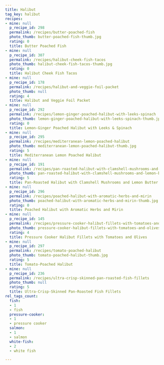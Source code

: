 ```yaml
---
title: Halibut
tag_key: halibut
recipes:
- mine: null
  p_recipe_id: 298
  permalink: /recipes/butter-poached-fish
  photo_thumb: butter-poached-fish-thumb.jpg
  rating: 0
  title: Butter Poached Fish
- mine: null
  p_recipe_id: 307
  permalink: /recipes/halibut-cheek-fish-tacos
  photo_thumb: halibut-cheek-fish-tacos-thumb.jpg
  rating: 0
  title: Halibut Cheek Fish Tacos
- mine: null
  p_recipe_id: 178
  permalink: /recipes/halibut-and-veggie-foil-packet
  photo_thumb: null
  rating: 4
  title: Halibut and Veggie Foil Packet
- mine: null
  p_recipe_id: 292
  permalink: /recipes/lemon-ginger-poached-halibut-with-leeks-spinach
  photo_thumb: lemon-ginger-poached-halibut-with-leeks-spinach-thumb.jpg
  rating: 0
  title: Lemon-Ginger Poached Halibut with Leeks & Spinach
- mine: null
  p_recipe_id: 295
  permalink: /recipes/mediterranean-lemon-poached-halibut
  photo_thumb: mediterranean-lemon-poached-halibut-thumb.jpg
  rating: 5
  title: Mediterranean Lemon Poached Halibut
- mine: null
  p_recipe_id: 191
  permalink: /recipes/pan-roasted-halibut-with-clamshell-mushrooms-and-lemon-butter-sauce
  photo_thumb: pan-roasted-halibut-with-clamshell-mushrooms-and-lemon-butter-sauce-thumb.jpg
  rating: 5
  title: Pan-Roasted Halibut with Clamshell Mushrooms and Lemon Butter Sauce
- mine: null
  p_recipe_id: 296
  permalink: /recipes/poached-halibut-with-aromatic-herbs-and-mirin
  photo_thumb: poached-halibut-with-aromatic-herbs-and-mirin-thumb.jpg
  rating: 0
  title: Poached Halibut with Aromatic Herbs and Mirin
- mine: null
  p_recipe_id: 145
  permalink: /recipes/pressure-cooker-halibut-fillets-with-tomatoes-and-olives
  photo_thumb: pressure-cooker-halibut-fillets-with-tomatoes-and-olives-thumb.jpg
  rating: 4
  title: Pressure Cooker Halibut Fillets with Tomatoes and Olives
- mine: null
  p_recipe_id: 297
  permalink: /recipes/tomato-poached-halibut
  photo_thumb: tomato-poached-halibut-thumb.jpg
  rating: 5
  title: Tomato-Poached Halibut
- mine: null
  p_recipe_id: 236
  permalink: /recipes/ultra-crisp-skinned-pan-roasted-fish-fillets
  photo_thumb: null
  rating: 5
  title: Ultra-Crisp-Skinned Pan-Roasted Fish Fillets
rel_tags_count:
  fish:
  - 1
  - fish
  pressure-cooker:
  - 1
  - pressure cooker
  salmon:
  - 1
  - salmon
  white-fish:
  - 2
  - white fish

---
```

